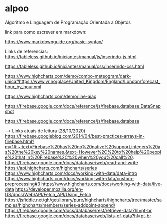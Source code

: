 # alpoo

Algoritmo e Linguagem de Programação Orientada a Objetos

link para como escrever em markdown:

https://www.markdownguide.org/basic-syntax/

Links de referencias:
https://tableless.github.io/iniciantes/manual/js/inserindo-js.html

https://tableless.github.io/iniciantes/manual/css/inserindo-css.html

https://www.highcharts.com/demo/combo-meteogram/dark-unica#https://www.yr.no/place/United_Kingdom/England/London/forecast_hour_by_hour.xml

https://www.highcharts.com/demo/line-ajax

https://firebase.google.com/docs/reference/js/firebase.database.DataSnapshot

https://firebase.google.com/docs/reference/js/firebase.database

--> Links atuais de leitura (28/10/2020)
https://firebase.googleblog.com/2014/04/best-practices-arrays-in-firebase.html?m=1#:~:text=Firebase%20has%20no%20native%20support,integers%20as%20the%20key%20names.&text=However%2C%20to%20help%20people%20that,in%20Firebase%2C%20when%20you%20call%20.
https://firebase.google.com/docs/database/web/read-and-write
https://api.highcharts.com/highcharts/series
https://www.highcharts.com/docs/working-with-data/data-intro
https://www.highcharts.com/docs/working-with-data/custom-preprocessing#3
https://www.highcharts.com/docs/working-with-data/live-data
https://developer.mozilla.org/en-US/docs/Web/API/Fetch_API/Using_Fetch
https://jsfiddle.net/gh/get/library/pure/highcharts/highcharts/tree/master/samples/highcharts/members/series-addpoint-append/
https://firebase.google.com/docs/database/rest/retrieve-data?hl=pt-br
https://firebase.google.com/docs/database/web/lists-of-data?hl=pt-br
 


